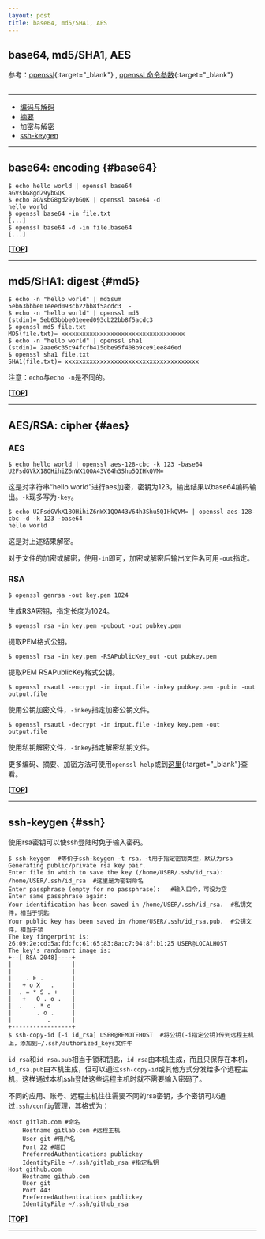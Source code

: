 ```yaml
---
layout: post
title: base64, md5/SHA1, AES
---
```

## base64, md5/SHA1, AES

参考：[openssl][ref1]{:target="_blank"} , [openssl 命令参数][ref2]{:target="_blank"}

[ref1]:https://www.openssl.org/docs/apps/openssl.html
[ref2]:http://netkiller.github.io/cryptography/openssl/index.html

<h2 id="top"></h2>

***

*   [编码与解码](#base64)
*   [摘要](#md5)
*   [加密与解密](#aes)
*   [ssh-keygen](#ssh)

***

## base64: encoding {#base64}

    $ echo hello world | openssl base64
    aGVsbG8gd29ybGQK
    $ echo aGVsbG8gd29ybGQK | openssl base64 -d
    hello world
    $ openssl base64 -in file.txt
    [...]
    $ openssl base64 -d -in file.base64
    [...]

**[[TOP](#top)]**

***

## md5/SHA1: digest {#md5}

    $ echo -n "hello world" | md5sum
    5eb63bbbe01eeed093cb22bb8f5acdc3  -
    $ echo -n "hello world" | openssl md5
    (stdin)= 5eb63bbbe01eeed093cb22bb8f5acdc3
    $ openssl md5 file.txt
    MD5(file.txt)= xxxxxxxxxxxxxxxxxxxxxxxxxxxxxxxxxxx
    $ echo -n "hello world" | openssl sha1
    (stdin)= 2aae6c35c94fcfb415dbe95f408b9ce91ee846ed
    $ openssl sha1 file.txt
    SHA1(file.txt)= xxxxxxxxxxxxxxxxxxxxxxxxxxxxxxxxxxxxxx

注意：`echo`与`echo -n`是不同的。

**[[TOP](#top)]**

***

## AES/RSA: cipher {#aes}

### AES

    $ echo hello world | openssl aes-128-cbc -k 123 -base64
    U2FsdGVkX18OHihiZ6nWX1QOA43V64h3Shu5QIHkQVM=

这是对字符串“hello world”进行aes加密，密钥为123，输出结果以base64编码输出。`-k`现多写为`-key`。

    $ echo U2FsdGVkX18OHihiZ6nWX1QOA43V64h3Shu5QIHkQVM= | openssl aes-128-cbc -d -k 123 -base64
    hello world

这是对上述结果解密。

对于文件的加密或解密，使用`-in`即可，加密或解密后输出文件名可用`-out`指定。

### RSA

    $ openssl genrsa -out key.pem 1024

生成RSA密钥，指定长度为1024。

    $ openssl rsa -in key.pem -pubout -out pubkey.pem

提取PEM格式公钥。

    $ openssl rsa -in key.pem -RSAPublicKey_out -out pubkey.pem

提取PEM RSAPublicKey格式公钥。

    $ openssl rsautl -encrypt -in input.file -inkey pubkey.pem -pubin -out output.file

使用公钥加密文件，`-inkey`指定加密公钥文件。

    $ openssl rsautl -decrypt -in input.file -inkey key.pem -out output.file

使用私钥解密文件，`-inkey`指定解密私钥文件。

更多编码、摘要、加密方法可使用`openssl help`或到[这里](http://netkiller.github.io/cryptography/openssl/index.html){:target="_blank"}查看。

**[[TOP](#top)]**

***

## ssh-keygen {#ssh}

使用rsa密钥可以使ssh登陆时免于输入密码。

    $ ssh-keygen  #等价于ssh-keygen -t rsa，-t用于指定密钥类型，默认为rsa
    Generating public/private rsa key pair.
    Enter file in which to save the key (/home/USER/.ssh/id_rsa): /home/USER/.ssh/id_rsa  #这里是为密钥命名
    Enter passphrase (empty for no passphrase):   #输入口令，可设为空
    Enter same passphrase again:
    Your identification has been saved in /home/USER/.ssh/id_rsa.  #私钥文件，相当于钥匙
    Your public key has been saved in /home/USER/.ssh/id_rsa.pub.  #公钥文件，相当于锁
    The key fingerprint is:
    26:09:2e:cd:5a:fd:fc:61:65:83:8a:c7:04:8f:b1:25 USER@LOCALHOST
    The key's randomart image is:
    +--[ RSA 2048]----+
    |                 |
    |                 |
    |    . E .        |
    |   + o X   .     |
    |  . = * S . +    |
    |   +   O . o .   |
    |  .   . * o      |
    |       . o .     |
    |          .      |
    +-----------------+
    $ ssh-copy-id [-i id_rsa] USER@REMOTEHOST  #将公钥(-i指定公钥)传到远程主机上，添加到~/.ssh/authorized_keys文件中

`id_rsa`和`id_rsa.pub`相当于锁和钥匙，`id_rsa`由本机生成，而且只保存在本机，`id_rsa.pub`由本机生成，但可以通过`ssh-copy-id`或其他方式分发给多个远程主机，这样通过本机ssh登陆这些远程主机时就不需要输入密码了。

不同的应用、账号、远程主机往往需要不同的rsa密钥，多个密钥可以通过`.ssh/config`管理，其格式为：

    Host gitlab.com #命名
        Hostname gitlab.com #远程主机
        User git #用户名
        Port 22 #端口
        PreferredAuthentications publickey
        IdentityFile ~/.ssh/gitlab_rsa #指定私钥
    Host github.com
        Hostname github.com
        User git
        Port 443
        PreferredAuthentications publickey
        IdentityFile ~/.ssh/github_rsa


**[[TOP](#top)]**

***
